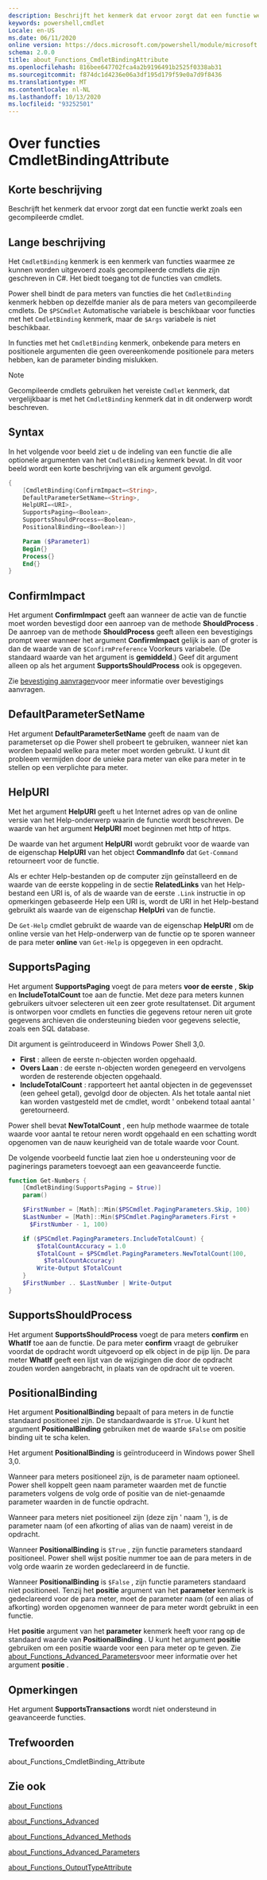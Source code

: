 ```yaml
---
description: Beschrijft het kenmerk dat ervoor zorgt dat een functie werkt zoals een gecompileerde cmdlet.
keywords: powershell,cmdlet
Locale: en-US
ms.date: 06/11/2020
online version: https://docs.microsoft.com/powershell/module/microsoft.powershell.core/about/about_functions_cmdletbindingattribute?view=powershell-7&WT.mc_id=ps-gethelp
schema: 2.0.0
title: about_Functions_CmdletBindingAttribute
ms.openlocfilehash: 816bee647702fca4a2b9196491b2525f0338ab31
ms.sourcegitcommit: f874dc1d4236e06a3df195d179f59e0a7d9f8436
ms.translationtype: MT
ms.contentlocale: nl-NL
ms.lasthandoff: 10/13/2020
ms.locfileid: "93252501"
---
```

# <a name="about-functions-cmdletbindingattribute"></a>Over functies CmdletBindingAttribute

## <a name="short-description"></a>Korte beschrijving
Beschrijft het kenmerk dat ervoor zorgt dat een functie werkt zoals een gecompileerde cmdlet.

## <a name="long-description"></a>Lange beschrijving

Het `CmdletBinding` kenmerk is een kenmerk van functies waarmee ze kunnen worden uitgevoerd zoals gecompileerde cmdlets die zijn geschreven in C#. Het biedt toegang tot de functies van cmdlets.

Power shell bindt de para meters van functies die het `CmdletBinding` kenmerk hebben op dezelfde manier als de para meters van gecompileerde cmdlets. De `$PSCmdlet` Automatische variabele is beschikbaar voor functies met het `CmdletBinding` kenmerk, maar de `$Args` variabele is niet beschikbaar.

In functies met het `CmdletBinding` kenmerk, onbekende para meters en positionele argumenten die geen overeenkomende positionele para meters hebben, kan de parameter binding mislukken.

> [!NOTE]
> Gecompileerde cmdlets gebruiken het vereiste `Cmdlet` kenmerk, dat vergelijkbaar is met het `CmdletBinding` kenmerk dat in dit onderwerp wordt beschreven.

## <a name="syntax"></a>Syntax

In het volgende voor beeld ziet u de indeling van een functie die alle optionele argumenten van het `CmdletBinding` kenmerk bevat. In dit voor beeld wordt een korte beschrijving van elk argument gevolgd.

```powershell
{
    [CmdletBinding(ConfirmImpact=<String>,
    DefaultParameterSetName=<String>,
    HelpURI=<URI>,
    SupportsPaging=<Boolean>,
    SupportsShouldProcess=<Boolean>,
    PositionalBinding=<Boolean>)]

    Param ($Parameter1)
    Begin{}
    Process{}
    End{}
}
```

## <a name="confirmimpact"></a>ConfirmImpact

Het argument **ConfirmImpact** geeft aan wanneer de actie van de functie moet worden bevestigd door een aanroep van de methode **ShouldProcess** . De aanroep van de methode **ShouldProcess** geeft alleen een bevestigings prompt weer wanneer het argument **ConfirmImpact** gelijk is aan of groter is dan de waarde van de `$ConfirmPreference` Voorkeurs variabele. (De standaard waarde van het argument is **gemiddeld**.) Geef dit argument alleen op als het argument **SupportsShouldProcess** ook is opgegeven.

Zie [bevestiging aanvragen](/powershell/scripting/developer/cmdlet/requesting-confirmation)voor meer informatie over bevestigings aanvragen.

## <a name="defaultparametersetname"></a>DefaultParameterSetName

Het argument **DefaultParameterSetName** geeft de naam van de parameterset op die Power shell probeert te gebruiken, wanneer niet kan worden bepaald welke para meter moet worden gebruikt. U kunt dit probleem vermijden door de unieke para meter van elke para meter in te stellen op een verplichte para meter.

## <a name="helpuri"></a>HelpURI

Met het argument **HelpURI** geeft u het Internet adres op van de online versie van het Help-onderwerp waarin de functie wordt beschreven. De waarde van het argument **HelpURI** moet beginnen met http of https.

De waarde van het argument **HelpURI** wordt gebruikt voor de waarde van de eigenschap **HelpURI** van het object **CommandInfo** dat `Get-Command` retourneert voor de functie.

Als er echter Help-bestanden op de computer zijn geïnstalleerd en de waarde van de eerste koppeling in de sectie **RelatedLinks** van het Help-bestand een URI is, of als de waarde van de eerste `.Link` instructie in op opmerkingen gebaseerde Help een URI is, wordt de URI in het Help-bestand gebruikt als waarde van de eigenschap **HelpUri** van de functie.

De `Get-Help` cmdlet gebruikt de waarde van de eigenschap **HelpURI** om de online versie van het Help-onderwerp van de functie op te sporen wanneer de para meter **online** van `Get-Help` is opgegeven in een opdracht.

## <a name="supportspaging"></a>SupportsPaging

Het argument **SupportsPaging** voegt de para meters **voor de eerste** , **Skip** en **IncludeTotalCount** toe aan de functie. Met deze para meters kunnen gebruikers uitvoer selecteren uit een zeer grote resultatenset. Dit argument is ontworpen voor cmdlets en functies die gegevens retour neren uit grote gegevens archieven die ondersteuning bieden voor gegevens selectie, zoals een SQL database.

Dit argument is geïntroduceerd in Windows Power Shell 3,0.

- **First** : alleen de eerste n-objecten worden opgehaald.
- **Overs Laan** : de eerste n-objecten worden genegeerd en vervolgens worden de resterende objecten opgehaald.
- **IncludeTotalCount** : rapporteert het aantal objecten in de gegevensset (een geheel getal), gevolgd door de objecten. Als het totale aantal niet kan worden vastgesteld met de cmdlet, wordt ' onbekend totaal aantal ' geretourneerd.

Power shell bevat **NewTotalCount** , een hulp methode waarmee de totale waarde voor aantal te retour neren wordt opgehaald en een schatting wordt opgenomen van de nauw keurigheid van de totale waarde voor Count.

De volgende voorbeeld functie laat zien hoe u ondersteuning voor de paginerings parameters toevoegt aan een geavanceerde functie.

```powershell
function Get-Numbers {
    [CmdletBinding(SupportsPaging = $true)]
    param()

    $FirstNumber = [Math]::Min($PSCmdlet.PagingParameters.Skip, 100)
    $LastNumber = [Math]::Min($PSCmdlet.PagingParameters.First +
      $FirstNumber - 1, 100)

    if ($PSCmdlet.PagingParameters.IncludeTotalCount) {
        $TotalCountAccuracy = 1.0
        $TotalCount = $PSCmdlet.PagingParameters.NewTotalCount(100,
          $TotalCountAccuracy)
        Write-Output $TotalCount
    }
    $FirstNumber .. $LastNumber | Write-Output
}
```

## <a name="supportsshouldprocess"></a>SupportsShouldProcess

Het argument **SupportsShouldProcess** voegt de para meters **confirm** en **WhatIf** toe aan de functie. De para meter **confirm** vraagt de gebruiker voordat de opdracht wordt uitgevoerd op elk object in de pijp lijn. De para meter **WhatIf** geeft een lijst van de wijzigingen die door de opdracht zouden worden aangebracht, in plaats van de opdracht uit te voeren.

## <a name="positionalbinding"></a>PositionalBinding

Het argument **PositionalBinding** bepaalt of para meters in de functie standaard positioneel zijn. De standaardwaarde is `$True`. U kunt het argument **PositionalBinding** gebruiken met de waarde `$False` om positie binding uit te scha kelen.

Het argument **PositionalBinding** is geïntroduceerd in Windows power Shell 3,0.

Wanneer para meters positioneel zijn, is de parameter naam optioneel.
Power shell koppelt geen naam parameter waarden met de functie parameters volgens de volg orde of positie van de niet-genaamde parameter waarden in de functie opdracht.

Wanneer para meters niet positioneel zijn (deze zijn ' naam '), is de parameter naam (of een afkorting of alias van de naam) vereist in de opdracht.

Wanneer **PositionalBinding** is `$True` , zijn functie parameters standaard positioneel. Power shell wijst positie nummer toe aan de para meters in de volg orde waarin ze worden gedeclareerd in de functie.

Wanneer **PositionalBinding** is `$False` , zijn functie parameters standaard niet positioneel. Tenzij het **positie** argument van het **parameter** kenmerk is gedeclareerd voor de para meter, moet de parameter naam (of een alias of afkorting) worden opgenomen wanneer de para meter wordt gebruikt in een functie.

Het **positie** argument van het **parameter** kenmerk heeft voor rang op de standaard waarde van **PositionalBinding** . U kunt het argument **positie** gebruiken om een positie waarde voor een para meter op te geven. Zie [about_Functions_Advanced_Parameters](about_Functions_Advanced_Parameters.md)voor meer informatie over het argument **positie** .

## <a name="notes"></a>Opmerkingen

Het argument **SupportsTransactions** wordt niet ondersteund in geavanceerde functies.

## <a name="keywords"></a>Trefwoorden

about_Functions_CmdletBinding_Attribute

## <a name="see-also"></a>Zie ook

[about_Functions](about_Functions.md)

[about_Functions_Advanced](about_Functions_Advanced.md)

[about_Functions_Advanced_Methods](about_Functions_Advanced_Methods.md)

[about_Functions_Advanced_Parameters](about_Functions_Advanced_Parameters.md)

[about_Functions_OutputTypeAttribute](about_Functions_OutputTypeAttribute.md)

